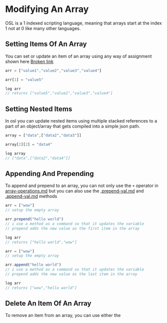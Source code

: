 # Modifying An Array

OSL is a 1 indexed scripting language, meaning that arrays start at the index 1 not at 0 like many other languages.

## Setting Items Of An Array

You can set or update an item of an array using any way of assignment shown here [Broken link](broken-reference "mention")

```javascript
arr = ["value1","value2","value3","value4"]

arr[1] = "value5"

log arr
// returns ["value5","value2","value3","value4"]
```

## Setting Nested Items

In osl you can update nested items using multiple stacked references to a part of an object/array that gets compiled into a simple json path.

```javascript
array = ["data",["data2","data3"]]

array[2][2] = "data4"

log array
// ["data",["data2","data4"]]
```

## Appending And Prepending

To append and prepend to an array, you can not only use the `+` operator in [array-operations.md](../operators/array-operations.md "mention") but you can also use the [.prepend-val.md](../methods/utilities/.prepend-val.md "mention") and [.append-val.md](../methods/utilities/.append-val.md "mention") methods

```javascript
arr = ["wow"]
// setup the empty array

arr.prepend("hello world")
// i use a method as a command so that it updates the variable
// prepend adds the new value as the first item in the array

log arr
// returns ["hello world","wow"]
```

```javascript
arr = ["wow"]
// setup the empty array

arr.append("hello world")
// i use a method as a command so that it updates the variable
// prepend adds the new value as the last item in the array

log arr
// returns ["wow","hello world"]
```

## Delete An Item Of An Array

To remove an item from an array, you can use either the&#x20;

